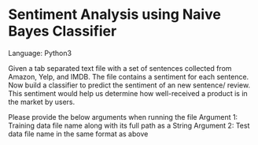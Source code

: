  # Sentiment Analysis using Naive Bayes Classifier
 
 Language: Python3
 
Given a tab separated text file with a set of sentences collected from Amazon, Yelp, and IMDB. The file contains a sentiment for each sentence. Now build a classifier to predict the sentiment of an new sentence/ review. This sentiment would help us determine how well-received a product is in the market by users.

 
 Please provide the below arguments when running the file
 Argument 1: Training data file name along with its full path as a String
 Argument 2: Test data file name in the same format as above
